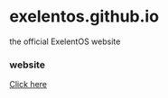 # exelentos.github.io
the official ExelentOS website

### website

[Click here](https://exelentos.github.io)
